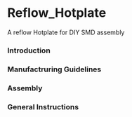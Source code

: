 # Reflow_Hotplate
A reflow Hotplate for DIY SMD assembly

### Introduction
### Manufactruring Guidelines
### Assembly
### General Instructions

